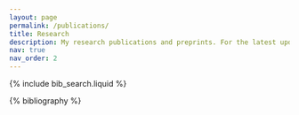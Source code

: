 ```yaml
---
layout: page
permalink: /publications/
title: Research
description: My research publications and preprints. For the latest updates, check out [Google Scholar](https://scholar.google.com/citations?user=DtBioHoAAAAJ&hl=en&oi=ao).
nav: true
nav_order: 2
---
```


<!-- _pages/publications.md -->

<!-- Bibsearch Feature -->

{% include bib_search.liquid %}

<div class="publications">

{% bibliography %}

</div>
